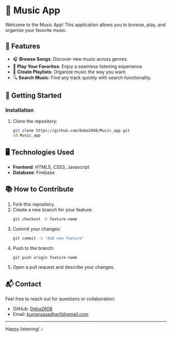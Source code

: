 # 🎵 Music App

Welcome to the Music App! This application allows you to browse, play, and organize your favorite music.

## 🌟 Features

- 🎧 **Browse Songs**: Discover new music across genres.
- 🎵 **Play Your Favorites**: Enjoy a seamless listening experience.
- 📂 **Create Playlists**: Organize music the way you want.
- 🔍 **Search Music**: Find any track quickly with search functionality.

## 🚀 Getting Started


### Installation

1. Clone the repository:
   ```bash
   git clone https://github.com/Deba2608/Music_app.git
   cd Music_app
   ```

## 🖥️ Technologies Used

- **Frontend**:  HTML5, CSS3, Javascript
- **Database**: Firebase



## 📚 How to Contribute

1. Fork this repository.
2. Create a new branch for your feature:
   ```bash
   git checkout -b feature-name
   ```
3. Commit your changes:
   ```bash
   git commit -m "Add new feature"
   ```
4. Push to the branch:
   ```bash
   git push origin feature-name
   ```
5. Open a pull request and describe your changes.


## 📬 Contact

Feel free to reach out for questions or collaboration:

- GitHub: [Deba2608](https://github.com/Deba2608)
- Email: kumarsasadhar0@gmail.com

---

Happy listening! 🎶
